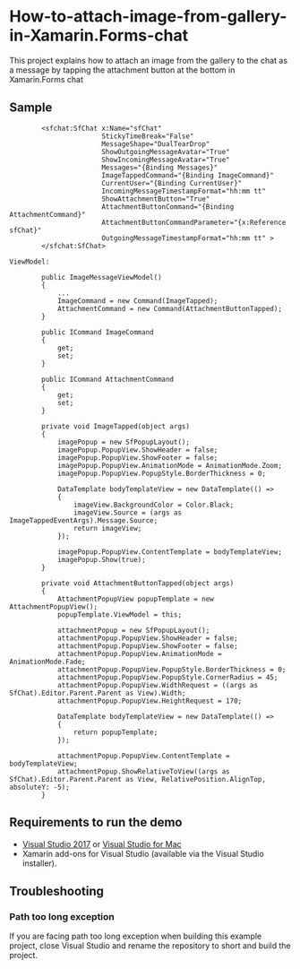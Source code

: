 # How-to-attach-image-from-gallery-in-Xamarin.Forms-chat
This project explains how to attach an image from the gallery to the chat as a message by tapping the attachment button at the bottom in Xamarin.Forms chat

## Sample

```xaml
        <sfchat:SfChat x:Name="sfChat" 
                       StickyTimeBreak="False"
                       MessageShape="DualTearDrop"
                       ShowOutgoingMessageAvatar="True"
                       ShowIncomingMessageAvatar="True"
                       Messages="{Binding Messages}"
                       ImageTappedCommand="{Binding ImageCommand}"
                       CurrentUser="{Binding CurrentUser}"
                       IncomingMessageTimestampFormat="hh:mm tt"
                       ShowAttachmentButton="True"
                       AttachmentButtonCommand="{Binding AttachmentCommand}"
                       AttachmentButtonCommandParameter="{x:Reference sfChat}"
                       OutgoingMessageTimestampFormat="hh:mm tt" >
        </sfchat:SfChat>

ViewModel:

        public ImageMessageViewModel()
        {
            ...
            ImageCommand = new Command(ImageTapped);
            AttachmentCommand = new Command(AttachmentButtonTapped);
        }

        public ICommand ImageCommand
        {
            get;
            set;
        }

        public ICommand AttachmentCommand
        {
            get;
            set;
        }

        private void ImageTapped(object args)
        {
            imagePopup = new SfPopupLayout();
            imagePopup.PopupView.ShowHeader = false;
            imagePopup.PopupView.ShowFooter = false;
            imagePopup.PopupView.AnimationMode = AnimationMode.Zoom;
            imagePopup.PopupView.PopupStyle.BorderThickness = 0;

            DataTemplate bodyTemplateView = new DataTemplate(() =>
            {
                imageView.BackgroundColor = Color.Black;
                imageView.Source = (args as ImageTappedEventArgs).Message.Source;
                return imageView;
            });

            imagePopup.PopupView.ContentTemplate = bodyTemplateView;
            imagePopup.Show(true);
        }

        private void AttachmentButtonTapped(object args)
        {
            AttachmentPopupView popupTemplate = new AttachmentPopupView();
            popupTemplate.ViewModel = this;

            attachmentPopup = new SfPopupLayout();
            attachmentPopup.PopupView.ShowHeader = false;
            attachmentPopup.PopupView.ShowFooter = false;
            attachmentPopup.PopupView.AnimationMode = AnimationMode.Fade;
            attachmentPopup.PopupView.PopupStyle.BorderThickness = 0;
            attachmentPopup.PopupView.PopupStyle.CornerRadius = 45;
            attachmentPopup.PopupView.WidthRequest = ((args as SfChat).Editor.Parent.Parent as View).Width;
            attachmentPopup.PopupView.HeightRequest = 170;

            DataTemplate bodyTemplateView = new DataTemplate(() =>
            {
                return popupTemplate;
            });

            attachmentPopup.PopupView.ContentTemplate = bodyTemplateView;
            attachmentPopup.ShowRelativeToView((args as SfChat).Editor.Parent.Parent as View, RelativePosition.AlignTop, absoluteY: -5);
        }

```

## Requirements to run the demo

* [Visual Studio 2017](https://visualstudio.microsoft.com/downloads/) or [Visual Studio for Mac](https://visualstudio.microsoft.com/vs/mac/)
* Xamarin add-ons for Visual Studio (available via the Visual Studio installer).

## Troubleshooting

### Path too long exception

If you are facing path too long exception when building this example project, close Visual Studio and rename the repository to short and build the project.

